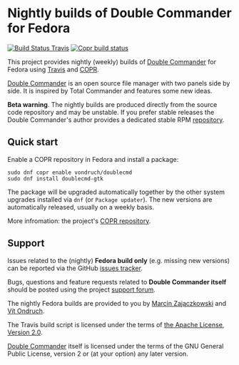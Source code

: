 # Nightly builds of Double Commander for Fedora
[![Build Status Travis](https://travis-ci.org/szpak/doublecmd-rpm.svg?branch=master)](https://travis-ci.org/szpak/doublecmd-rpm)
[![Copr build status](https://copr.fedorainfracloud.org/coprs/vondruch/doublecmd/package/doublecmd-gtk/status_image/last_build.png)](https://copr.fedorainfracloud.org/coprs/vondruch/doublecmd/package/doublecmd-gtk/)

This project provides nightly (weekly) builds of [Double Commander](http://doublecmd.sourceforge.net/) for Fedora using [Travis](https://travis-ci.org/) and [COPR](http://copr.fedorainfracloud.org/).

[Double Commander](http://doublecmd.sourceforge.net/) is an open source file manager with two panels side by side. It is inspired by Total Commander and features some new ideas.

**Beta warning**. The nightly builds are produced directly from the source code repository and may be unstable. If you prefer stable releases the Double Commander's author provides a dedicated stable RPM [repository](https://software.opensuse.org/download.html?project=home%3AAlexx2000&package=doublecmd-gtk).

## Quick start

Enable a COPR repository in Fedora and install a package:

```
sudo dnf copr enable vondruch/doublecmd 
sudo dnf install doublecmd-gtk
```

The package will be upgraded automatically together by the other system upgrades installed via `dnf` (or `Package updater`). The new versions are automatically released, usually on a weekly basis.

More infromation: the project's [COPR repository](https://copr.fedorainfracloud.org/coprs/vondruch/doublecmd/).

## Support

Issues related to the (nightly) **Fedora build only** (e.g. missing new versions) can be reported via the GitHub [issues tracker](https://github.com/szpak/doublecmd-rpm/issues).

Bugs, questions and feature requests related to **Double Commander itself** should be posted using the project [support forum](https://doublecmd.sourceforge.io/forum/).

The nightly Fedora builds are provided to you by [Marcin Zajączkowski](https://github.com/szpak/) and [Vít Ondruch](https://copr.fedorainfracloud.org/coprs/vondruch/).

The Travis build script is licensed under the terms of [the Apache License, Version 2.0](https://www.apache.org/licenses/LICENSE-2.0.txt).

[Double Commander](http://doublecmd.sourceforge.net/) itself is licensed under the terms of the GNU General Public License, version 2 or (at your option) any later version.
